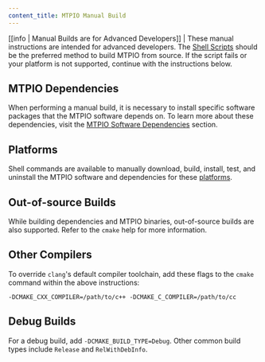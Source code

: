 ```yaml
---
content_title: MTPIO Manual Build
---
```


[[info | Manual Builds are for Advanced Developers]]
| These manual instructions are intended for advanced developers. The [Shell Scripts](../01_shell-scripts/index.md) should be the preferred method to build MTPIO from source. If the script fails or your platform is not supported, continue with the instructions below.

## MTPIO Dependencies

When performing a manual build, it is necessary to install specific software packages that the MTPIO software depends on. To learn more about these dependencies, visit the [MTPIO Software Dependencies](00_mtpio-dependencies.md) section.

## Platforms

Shell commands are available to manually download, build, install, test, and uninstall the MTPIO software and dependencies for these [platforms](03_platforms/index.md).

## Out-of-source Builds

While building dependencies and MTPIO binaries, out-of-source builds are also supported. Refer to the `cmake` help for more information.

## Other Compilers

To override `clang`'s default compiler toolchain, add these flags to the `cmake` command within the above instructions:

`-DCMAKE_CXX_COMPILER=/path/to/c++ -DCMAKE_C_COMPILER=/path/to/cc`

## Debug Builds

For a debug build, add `-DCMAKE_BUILD_TYPE=Debug`. Other common build types include `Release` and `RelWithDebInfo`.
